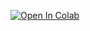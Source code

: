 [![Open In Colab](https://colab.research.google.com/assets/colab-badge.svg)](https://colab.research.google.com/drive/10Hk71n6fnJmH6HlWPTwinW7T_ToA3pvX?usp=sharing)
